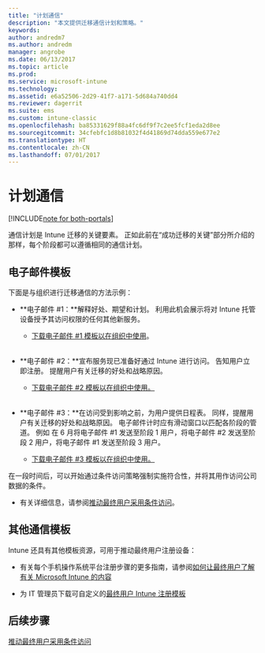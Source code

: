 ```yaml
---
title: "计划通信"
description: "本文提供迁移通信计划和策略。"
keywords: 
author: andredm7
ms.author: andredm
manager: angrobe
ms.date: 06/13/2017
ms.topic: article
ms.prod: 
ms.service: microsoft-intune
ms.technology: 
ms.assetid: e6a52506-2d29-41f7-a171-5d684a740dd4
ms.reviewer: dagerrit
ms.suite: ems
ms.custom: intune-classic
ms.openlocfilehash: ba85331629f88a4fc6df9f7c2ee5fcf1eda2d8ee
ms.sourcegitcommit: 34cfebfc1d8b81032f4d41869d74dda559e677e2
ms.translationtype: HT
ms.contentlocale: zh-CN
ms.lasthandoff: 07/01/2017
---
```

# <a name="plan-communications"></a>计划通信 

[!INCLUDE[note for both-portals](./includes/note-for-both-portals.md)]

通信计划是 Intune 迁移的关键要素。 正如此前在“成功迁移的关键”部分所介绍的那样，每个阶段都可以遵循相同的通信计划。

## <a name="e-mail-templates"></a>电子邮件模板

下面是与组织进行迁移通信的方法示例：

-   **电子邮件 \#1：**解释好处、期望和计划。 利用此机会展示将对 Intune 托管设备授予其访问权限的任何其他新服务。

    -   [下载电子邮件 \#1 模板以在组织中使用](https://gallery.technet.microsoft.com/Intune-migration-guide-end-e3209b35)。
<br></br>

-   **电子邮件 \#2：**宣布服务现已准备好通过 Intune 进行访问。 告知用户立即注册。 提醒用户有关迁移的好处和战略原因。

    -   [下载电子邮件 \#2 模板以在组织中使用。](https://gallery.technet.microsoft.com/Intune-migration-guide-end-a9d25eb5)
<br></br>

-   **电子邮件 \#3：**在访问受到影响之前，为用户提供日程表。 同样，提醒用户有关迁移的好处和战略原因。 电子邮件计时应有滑动窗口以匹配各阶段的管道。 例如 在 6 月将电子邮件 \#1 发送至阶段 1 用户，将电子邮件 \#2 发送至阶段 2 用户，将电子邮件 \#1 发送至阶段 3 用户。

    -   [下载电子邮件 \#3 模板以在组织中使用。](https://gallery.technet.microsoft.com/Intune-migration-guide-end-831521b5)

在一段时间后，可以开始通过条件访问策略强制实施符合性，并将其用作访问公司数据的条件。

-   有关详细信息，请参阅[推动最终用户采用条件访问](migration-guide-drive-adoption.md)。

## <a name="additional-communication-templates"></a>其他通信模板

Intune 还具有其他模板资源，可用于推动最终用户注册设备：

-   有关每个手机操作系统平台注册步骤的更多指南，请参阅[如何让最终用户了解有关 Microsoft Intune 的内容](/intune/end-user-educate)

-   为 IT 管理员下载可自定义的[最终用户 Intune 注册模板](https://gallery.technet.microsoft.com/End-user-Intune-enrollment-55dfd64a)

## <a name="next-steps"></a>后续步骤

[推动最终用户采用条件访问](migration-guide-drive-adoption.md)
